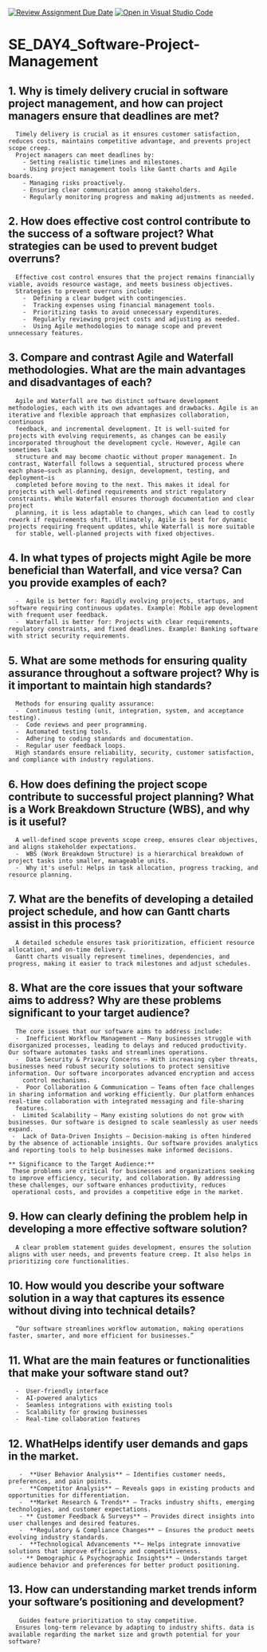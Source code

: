 [![Review Assignment Due Date](https://classroom.github.com/assets/deadline-readme-button-22041afd0340ce965d47ae6ef1cefeee28c7c493a6346c4f15d667ab976d596c.svg)](https://classroom.github.com/a/9pw6JKcu)
[![Open in Visual Studio Code](https://classroom.github.com/assets/open-in-vscode-2e0aaae1b6195c2367325f4f02e2d04e9abb55f0b24a779b69b11b9e10269abc.svg)](https://classroom.github.com/online_ide?assignment_repo_id=18517287&assignment_repo_type=AssignmentRepo)
# SE_DAY4_Software-Project-Management
## 1. Why is timely delivery crucial in software project management, and how can project managers ensure that deadlines are met?
      Timely delivery is crucial as it ensures customer satisfaction, reduces costs, maintains competitive advantage, and prevents project scope creep. 
      Project managers can meet deadlines by:
        - Setting realistic timelines and milestones.
        - Using project management tools like Gantt charts and Agile boards.
        - Managing risks proactively.
        - Ensuring clear communication among stakeholders.
        - Regularly monitoring progress and making adjustments as needed.
        
## 2. How does effective cost control contribute to the success of a software project? What strategies can be used to prevent budget overruns?
      Effective cost control ensures that the project remains financially viable, avoids resource wastage, and meets business objectives. 
      Strategies to prevent overruns include:
        -  Defining a clear budget with contingencies.
        -  Tracking expenses using financial management tools.
        -  Prioritizing tasks to avoid unnecessary expenditures.
        -  Regularly reviewing project costs and adjusting as needed.
        -  Using Agile methodologies to manage scope and prevent unnecessary features.
        
## 3. Compare and contrast Agile and Waterfall methodologies. What are the main advantages and disadvantages of each?
      Agile and Waterfall are two distinct software development methodologies, each with its own advantages and drawbacks. Agile is an iterative and flexible approach that emphasizes collaboration, continuous
      feedback, and incremental development. It is well-suited for projects with evolving requirements, as changes can be easily incorporated throughout the development cycle. However, Agile can sometimes lack
      structure and may become chaotic without proper management. In contrast, Waterfall follows a sequential, structured process where each phase—such as planning, design, development, testing, and deployment—is
      completed before moving to the next. This makes it ideal for projects with well-defined requirements and strict regulatory constraints. While Waterfall ensures thorough documentation and clear project
      planning, it is less adaptable to changes, which can lead to costly rework if requirements shift. Ultimately, Agile is best for dynamic projects requiring frequent updates, while Waterfall is more suitable
      for stable, well-planned projects with fixed objectives.
      
## 4. In what types of projects might Agile be more beneficial than Waterfall, and vice versa? Can you provide examples of each?
      -  Agile is better for: Rapidly evolving projects, startups, and software requiring continuous updates. Example: Mobile app development with frequent user feedback.
      -  Waterfall is better for: Projects with clear requirements, regulatory constraints, and fixed deadlines. Example: Banking software with strict security requirements.
      
## 5. What are some methods for ensuring quality assurance throughout a software project? Why is it important to maintain high standards?
      Methods for ensuring quality assurance:
      -  Continuous testing (unit, integration, system, and acceptance testing).
      -  Code reviews and peer programming.
      -  Automated testing tools.
      -  Adhering to coding standards and documentation.
      -  Regular user feedback loops.
      High standards ensure reliability, security, customer satisfaction, and compliance with industry regulations.
      
## 6. How does defining the project scope contribute to successful project planning? What is a Work Breakdown Structure (WBS), and why is it useful?
      A well-defined scope prevents scope creep, ensures clear objectives, and aligns stakeholder expectations.
      -  WBS (Work Breakdown Structure) is a hierarchical breakdown of project tasks into smaller, manageable units.
      -  Why it's useful: Helps in task allocation, progress tracking, and resource planning.
      
## 7. What are the benefits of developing a detailed project schedule, and how can Gantt charts assist in this process?
      A detailed schedule ensures task prioritization, efficient resource allocation, and on-time delivery.
      Gantt charts visually represent timelines, dependencies, and progress, making it easier to track milestones and adjust schedules.
      
## 8. What are the core issues that your software aims to address? Why are these problems significant to your target audience?
      The core issues that our software aims to address include:
      -  Inefficient Workflow Management – Many businesses struggle with disorganized processes, leading to delays and reduced productivity. Our software automates tasks and streamlines operations.
      -  Data Security & Privacy Concerns – With increasing cyber threats, businesses need robust security solutions to protect sensitive information. Our software incorporates advanced encryption and access
        control mechanisms.
      -  Poor Collaboration & Communication – Teams often face challenges in sharing information and working efficiently. Our platform enhances real-time collaboration with integrated messaging and file-sharing
      features.
     -  Limited Scalability – Many existing solutions do not grow with businesses. Our software is designed to scale seamlessly as user needs expand.
     -  Lack of Data-Driven Insights – Decision-making is often hindered by the absence of actionable insights. Our software provides analytics and reporting tools to help businesses make informed decisions.
     
    ** Significance to the Target Audience:**
     These problems are critical for businesses and organizations seeking to improve efficiency, security, and collaboration. By addressing these challenges, our software enhances productivity, reduces
     operational costs, and provides a competitive edge in the market.
     
## 9. How can clearly defining the problem help in developing a more effective software solution?
      A clear problem statement guides development, ensures the solution aligns with user needs, and prevents feature creep. It also helps in prioritizing core functionalities.
      
## 10. How would you describe your software solution in a way that captures its essence without diving into technical details?
      “Our software streamlines workflow automation, making operations faster, smarter, and more efficient for businesses.”
      
## 11. What are the main features or functionalities that make your software stand out?
      -  User-friendly interface
      -  AI-powered analytics
      -  Seamless integrations with existing tools
      -  Scalability for growing businesses
      -  Real-time collaboration features
      
## 12. WhatHelps identify user demands and gaps in the market.
       -  **User Behavior Analysis** – Identifies customer needs, preferences, and pain points.
       -  **Competitor Analysis** – Reveals gaps in existing products and opportunities for differentiation.
       -  **Market Research & Trends** – Tracks industry shifts, emerging technologies, and customer expectations.
       - ** Customer Feedback & Surveys** – Provides direct insights into user challenges and desired features.
       -  **Regulatory & Compliance Changes** – Ensures the product meets evolving industry standards.
       -  **Technological Advancements **– Helps integrate innovative solutions that improve efficiency and competitiveness.
       - ** Demographic & Psychographic Insights** – Understands target audience behavior and preferences for better product positioning.
      
## 13. How can understanding market trends inform your software’s positioning and development?
       Guides feature prioritization to stay competitive.
      Ensures long-term relevance by adapting to industry shifts. data is available regarding the market size and growth potential for your software?
